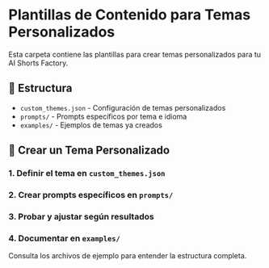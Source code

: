 # Plantillas de Contenido para Temas Personalizados

Esta carpeta contiene las plantillas para crear temas personalizados para tu AI Shorts Factory.

## 📁 Estructura

- `custom_themes.json` - Configuración de temas personalizados
- `prompts/` - Prompts específicos por tema e idioma
- `examples/` - Ejemplos de temas ya creados

## 🎯 Crear un Tema Personalizado

### 1. Definir el tema en `custom_themes.json`
### 2. Crear prompts específicos en `prompts/`  
### 3. Probar y ajustar según resultados
### 4. Documentar en `examples/`

Consulta los archivos de ejemplo para entender la estructura completa.